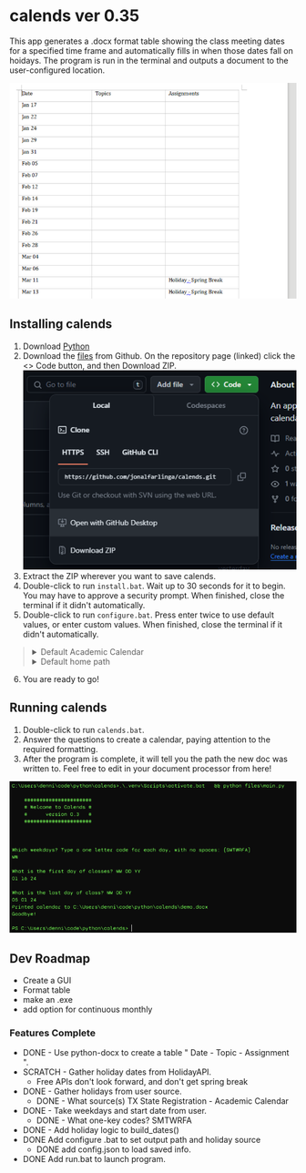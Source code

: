 # calends ver 0.35
This app generates a .docx format table showing the class meeting dates for a specified time frame and automatically fills in when those dates fall on hoidays. The program is run in the terminal and outputs a document to the user-configured location.

![Output screenshot](/img/calends_screenshot.png)

## Installing calends

1. Download [Python](https://www.python.org/downloads/)
2. Download the [files](https://github.com/jonalfarlinga/calends) from Github. On the repository page (linked) click the <> Code button, and then Download ZIP.
![github screenshot](/img/github_screenshot.png)
3. Extract the ZIP wherever you want to save calends.
4. Double-click to run <code>install.bat</code>. Wait up to 30 seconds for it to begin. You may have to approve a security prompt. When finished, close the terminal if it didn't automatically.
5. Double-click to run <code>configure.bat</code>. Press enter twice to use default values, or enter custom values. When finished, close the terminal if it didn't automatically.
><details>
>    <summary>Default Academic Calendar</summary>
>    <p>https://www.registrar.txst.edu/registration/ac/academic-calendar.html</p>
></details>
><details>
>   <summary>Default home path</summary>
>   <p>User home (e.g. C:\\Users\username\ )</p>
></details>
6. You are ready to go!

## Running calends

1. Double-click to run <code>calends.bat</code>.
2. Answer the questions to create a calendar, paying attention to the required formatting.
3. After the program is complete, it will tell you the path the new doc was written to. Feel free to edit in your document processor from here!

![runtime screenshot](/img/runtime_screenshot.png)

## Dev Roadmap

 - Create a GUI
 - Format table
 - make an .exe
 - add option for continuous monthly

 ### Features Complete
 
 - DONE - Use python-docx to create a table " Date - Topic - Assignment ".
 - SCRATCH - Gather holiday dates from HolidayAPI.
    - Free APIs don't look forward, and don't get spring break
 - DONE - Gather holidays from user source.
    - DONE - What source(s) TX State Registration - Academic Calendar
 - DONE - Take weekdays and start date from user.
    - DONE - What one-key codes? SMTWRFA
 - DONE - Add holiday logic to build_dates()
 - DONE Add configure .bat to set output path and holiday source
    - DONE add config.json to load saved info.
 - DONE Add run.bat to launch program.
